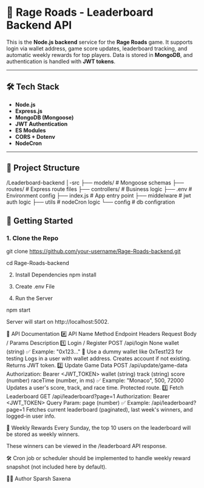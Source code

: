 # 🚗 Rage Roads - Leaderboard Backend API

This is the **Node.js backend** service for the **Rage Roads** game. It supports login via wallet address, game score updates, leaderboard tracking, and automatic weekly rewards for top players. Data is stored in **MongoDB**, and authentication is handled with **JWT tokens**.

---

## 🛠 Tech Stack

- **Node.js**
- **Express.js**
- **MongoDB (Mongoose)**
- **JWT Authentication**
- **ES Modules**
- **CORS + Dotenv**
- **NodeCron**

---

## 📂 Project Structure

/Leaderboard-backend
│-src
├── models/ # Mongoose schemas
├── routes/ # Express route files
├── controllers/ # Business logic
├── .env # Environment config
├── index.js # App entry point
├── middelware # jwt auth logic
├── utils # nodeCron logic
└── config # db configration



## 🚀 Getting Started

### 1. **Clone the Repo**
git clone https://github.com/your-username/Rage-Roads-backend.git

cd Rage-Roads-backend

2. Install Dependencies
npm install

4. Create .env File

5. Run the Server

npm start

Server will start on http://localhost:5002.

📌 API Documentation
#️⃣	API Name	Method	Endpoint	Headers	Request Body / Params	Description
1️⃣	Login / Register	POST	/api/login	None	wallet (string)
✅ Example: "0x123..."
🧪 Use a dummy wallet like 0xTest123 for testing	Logs in a user with wallet address. Creates account if not existing. Returns JWT token.
2️⃣	Update Game Data	POST	/api/update/game-data	Authorization: Bearer <JWT_TOKEN>	wallet (string)
track (string)
score (number)
raceTime (number, in ms)
✅ Example: "Monaco", 500, 72000	Updates a user's score, track, and race time. Protected route.
3️⃣	Fetch Leaderboard	GET	/api/leaderboard?page=1	Authorization: Bearer <JWT_TOKEN>	Query Param: page (number)
✅ Example: /api/leaderboard?page=1	Fetches current leaderboard (paginated), last week's winners, and logged-in user info.

🏅 Weekly Rewards
Every Sunday, the top 10 users on the leaderboard will be stored as weekly winners.
 
These winners can be viewed in the /leaderboard API response.

🛠️ Cron job or scheduler should be implemented to handle weekly reward snapshot (not included here by default).


👨‍💻 Author
Sparsh Saxena
